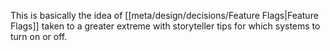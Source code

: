 This is basically the idea of [[meta/design/decisions/Feature Flags|Feature Flags]] taken to a greater extreme with storyteller tips for which systems to turn on or off.